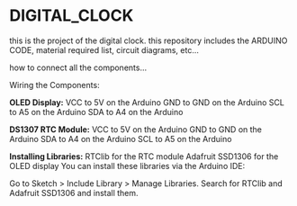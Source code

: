 # DIGITAL_CLOCK
this is the project of the digital clock. this repository includes the ARDUINO CODE, material required list, circuit diagrams, etc...

how to connect all the components...


Wiring the Components:

**OLED Display:**
VCC to 5V on the Arduino
GND to GND on the Arduino
SCL to A5 on the Arduino
SDA to A4 on the Arduino


**DS1307 RTC Module:**
VCC to 5V on the Arduino
GND to GND on the Arduino
SDA to A4 on the Arduino
SCL to A5 on the Arduino


**Installing Libraries:**
RTClib for the RTC module
Adafruit SSD1306 for the OLED display
You can install these libraries via the Arduino IDE:

Go to Sketch > Include Library > Manage Libraries.
Search for RTClib and Adafruit SSD1306 and install them.
